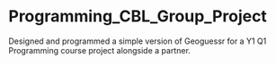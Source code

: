 # Programming_CBL_Group_Project
Designed and programmed a simple version of Geoguessr for a Y1 Q1 Programming course project alongside a partner.
